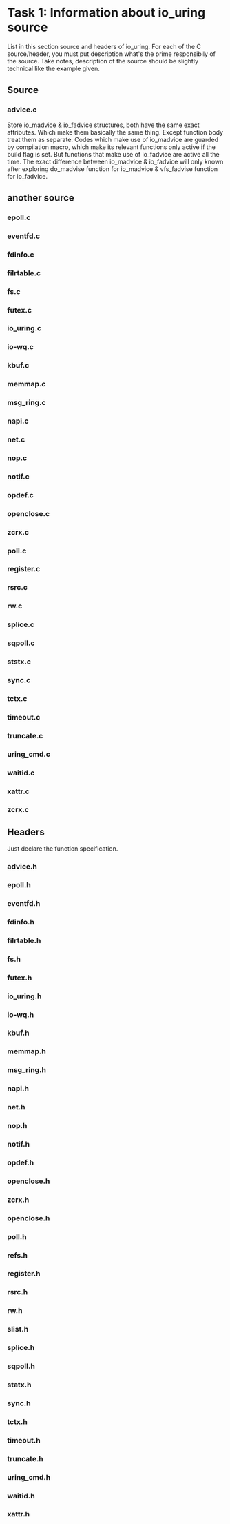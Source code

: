 # Task 1: Information about io_uring source
List in this section source and headers of io_uring. For each of the C source/header, you must put description what's the prime responsibily of the source. Take notes, description of the source should be slightly technical like the example given. 

## Source
### advice.c
Store io_madvice & io_fadvice structures, both have the same exact attributes. Which make them basically the same thing. Except function body treat them as separate. Codes which make use of io_madvice are guarded by compilation macro, which make its relevant functions only active if the build flag is set. But functions that make use of io_fadvice are active all the time. The exact difference between io_madvice & io_fadvice will only known after exploring do_madvise function for io_madvice & vfs_fadvise function for io_fadvice. 

## another source

### epoll.c

### eventfd.c

### fdinfo.c

### filrtable.c

### fs.c

### futex.c

### io_uring.c

### io-wq.c

### kbuf.c

### memmap.c

### msg_ring.c

### napi.c

### net.c

### nop.c

### notif.c

### opdef.c

### openclose.c

### zcrx.c

### poll.c

### register.c

### rsrc.c

### rw.c

### splice.c

### sqpoll.c

### ststx.c

### sync.c 

### tctx.c 

### timeout.c

### truncate.c

### uring_cmd.c

### waitid.c

### xattr.c

### zcrx.c


## Headers
Just declare the function specification. 

### advice.h

### epoll.h

### eventfd.h

### fdinfo.h

### filrtable.h

### fs.h

### futex.h

### io_uring.h

### io-wq.h

### kbuf.h

### memmap.h

### msg_ring.h

### napi.h

### net.h

### nop.h

### notif.h

### opdef.h

### openclose.h

### zcrx.h

### openclose.h

### poll.h

### refs.h

### register.h

### rsrc.h

### rw.h

### slist.h

### splice.h

### sqpoll.h

### statx.h

### sync.h

### tctx.h

### timeout.h

### truncate.h

### uring_cmd.h

### waitid.h

### xattr.h